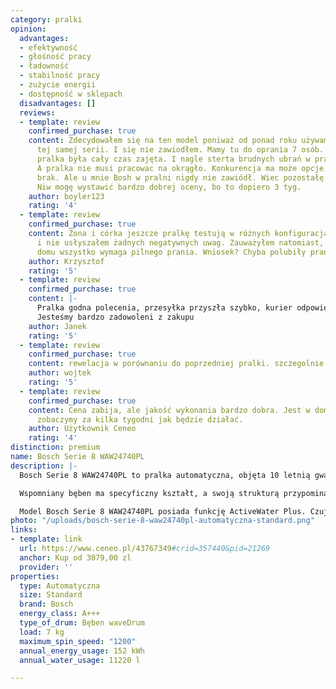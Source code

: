 ```yaml
---
category: pralki
opinion:
  advantages:
  - efektywność
  - głośność pracy
  - ładowność
  - stabilność pracy
  - zużycie energii
  - dostępność w sklepach
  disadvantages: []
  reviews:
  - template: review
    confirmed_purchase: true
    content: Zdecydowałem się na ten model poniważ od ponad roku używam suszarki z
      tej samej serii. I się nie zawiodłem. Mamy tu do oprania 7 osób. I poprzednia
      pralka była cały czas zajęta. I nagle sterta brudnych ubrań w pralni zniknęłą.
      A pralka nie musi pracowac na okrągło. Konkurencja ma może opcje, których tu
      brak. Ale u mnie Bosh w pralni nigdy nie zawiódł. Wiec pozostałę wierny marce.
      Niw mogę wystawić bardzo dobrej oceny, bo to dopiero 3 tyg.
    author: boyler123
    rating: '4'
  - template: review
    confirmed_purchase: true
    content: Żona i córka jeszcze pralkę testują w różnych konfiguracjach programowych
      i nie usłyszałem żadnych negatywnych uwag. Zauważyłem natomiast, że raptem w
      domu wszystko wymaga pilnego prania. Wniosek? Chyba polubiły pranie.
    author: Krzysztof
    rating: '5'
  - template: review
    confirmed_purchase: true
    content: |-
      Pralka godna polecenia, przesyłka przyszła szybko, kurier odpowiedzialny.
      Jesteśmy bardzo zadowoleni z zakupu
    author: Janek
    rating: '5'
  - template: review
    confirmed_purchase: true
    content: rewelacja w porównaniu do poprzedniej pralki. szczegolnie system oxygene
    author: wojtek
    rating: '5'
  - template: review
    confirmed_purchase: true
    content: Cena zabija, ale jakość wykonania bardzo dobra. Jest w domu tydzień,
      zobaczymy za kilka tygodni jak będzie działać.
    author: Użytkownik Ceneo
    rating: '4'
distinction: premium
name: Bosch Serie 8 WAW24740PL
description: |-
  Bosch Serie 8 WAW24740PL to pralka automatyczna, objęta 10 letnią gwarancją, której serce stanowi silnik EcoSilence Drive. Dzięki niemu urządzenie łączy w sobie energooszczędność i trwałość, a przy tym pracuje naprawdę cicho. Producent wyposażył pralkę w bęben WaveDrum, który charakteryzuje się dużą pojemnością, a jednocześnie jest bardzo łagodny dla tkanin.

  Wspomniany bęben ma specyficzny kształt, a swoją strukturą przypomina fale. Innowacyjny system sprawia, że samodzielnie dobiera tryb funkcjonowania, dzięki czemu ubrania dobrze się dopierają, a także mniej rozciągają i gniotą podczas wirowania. Funkcja Drum Clean przypomina natomiast użytkownikowi o konieczności wyczyszczenia urządzenia. Pralka posiada wiele funkcji, które usprawniają codzienne pranie, czyniąc je intuicyjnym i przyjemnym. Jedną z nich jest program Active Oxygen, który odświeża ubrania bez użycia wody za pomocą aktywnego tlenu. To doskonałe rozwiązanie dla ubrań czystych, ale przesiąkniętych intensywnym zapachem - na przykład po wizycie w restauracji.

  Model Bosch Serie 8 WAW24740PL posiada funkcję ActiveWater Plus. Czujniki automatyczne umieszczone w pralce zapewniają zużycie na każde pranie wyłącznie koniecznej ilości wody, zarówno w przypadku pełnego załadunku pralki, jak i mniejszego prania. Dzięki temu użytkownik może oszczędzać wodę, otrzymując w pełni satysfakcjonujący efekt prania. Ilość zużywanej wody dostosowana jest indywidualnie dla każdego prania - do rodzaju tkanin i aktualnego obciążenia.
photo: "/uploads/bosch-serie-8-waw24740pl-automatyczna-standard.png"
links:
- template: link
  url: https://www.ceneo.pl/43767349#crid=357440&pid=21269
  anchor: Kup od 3079,00 zl
  provider: ''
properties:
  type: Automatyczna
  size: Standard
  brand: Bosch
  energy_class: A+++
  type_of_drum: Bęben waveDrum
  load: 7 kg
  maximum_spin_speed: "1200"
  annual_energy_usage: 152 kWh
  annual_water_usage: 11220 l

---
```

